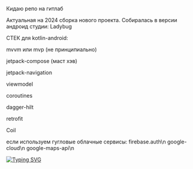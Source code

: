 Кидаю репо на гитлаб

Актуальная на 2024 сборка нового проекта.
Собиралась в версии андроид студии: Ladybug

СТЕК для kotlin-android:

mvvm или mvp (не принципиально)

jetpack-compose (маст хэв)

jetpack-navigation

viewmodel

coroutines

dagger-hilt

retrofit

Coil

если используем гугловые облачные сервисы:
firebase.auth\n
google-cloud\n
google-maps-api\n

<a href="https://git.io/typing-svg"><img src="https://readme-typing-svg.herokuapp.com?font=Fira+Code&size=22&duration=4000&pause=400&width=435&lines=Павлов+Алексей" alt="Typing SVG" /></a>